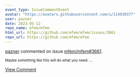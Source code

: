 ```yaml
---
event_type: IssueCommentEvent
avatar: "https://avatars.githubusercontent.com/u/11493037?"
user: pazner
date: 2023-05-12
repo_name: mfem/mfem
html_url: https://github.com/mfem/mfem/issues/3661
repo_url: https://github.com/mfem/mfem
---
```


<a href='https://github.com/pazner' target='_blank'>pazner</a> commented on issue <a href='https://github.com/mfem/mfem/issues/3661' target='_blank'>mfem/mfem#3661</a>.

<small>Maybe something like this will do what you need:...</small>

<a href='https://github.com/mfem/mfem/issues/3661' target='_blank'>View Comment</a>
